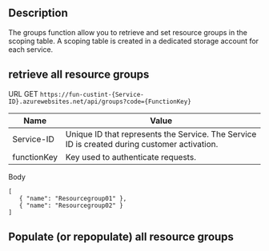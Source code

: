 
## Description
The groups function allow you to retrieve and set resource groups in the scoping table. A scoping table is created in a dedicated storage account for each service. 

## retrieve all resource groups

URL GET
`https://fun-custint-{Service-ID}.azurewebsites.net/api/groups?code={FunctionKey}`

|Name          |Value        |
|-------------|------------|
|Service-ID   |Unique ID that represents the Service. The Service ID is created during customer activation. |
|functionKey| Key used to authenticate requests. | 

Body

```
[
   { "name": "Resourcegroup01" },
   { "name": "Resourcegroup02" }
]
```


## Populate (or repopulate) all resource groups
